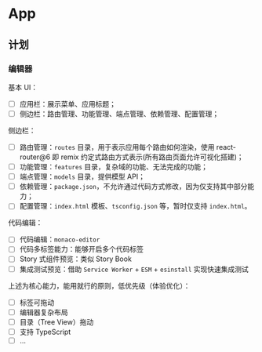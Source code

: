 # App

## 计划

### 编辑器

基本 UI：

- [ ] 应用栏：展示菜单、应用标题；
- [ ] 侧边栏：路由管理、功能管理、端点管理、依赖管理、配置管理；

侧边栏：

- [ ] 路由管理：`routes` 目录，用于表示应用每个路由如何渲染，使用 react-router@6 即 remix 约定式路由方式表示(所有路由页面允许可视化搭建)；
- [ ] 功能管理：`features` 目录，复杂域的功能、无法完成的功能；
- [ ] 端点管理：`models` 目录，提供模型 API；
- [ ] 依赖管理：`package.json`，不允许通过代码方式修改，因为仅支持其中部分能力；
- [ ] 配置管理：`index.html` 模板、`tsconfig.json` 等，暂时仅支持 `index.html`。

代码编辑：

- [ ] 代码编辑：`monaco-editor`
- [ ] 代码多标签能力：能够开启多个代码标签
- [ ] Story 式组件预览：类似 Story Book
- [ ] 集成测试预览：借助 `Service Worker` + `ESM` + `esinstall` 实现快速集成测试

上述为核心能力，能用就行的原则，低优先级（体验优化）：

- [ ] 标签可拖动
- [ ] 编辑器复杂布局
- [ ] 目录（Tree View）拖动
- [ ] 支持 TypeScript
- [ ] ...
